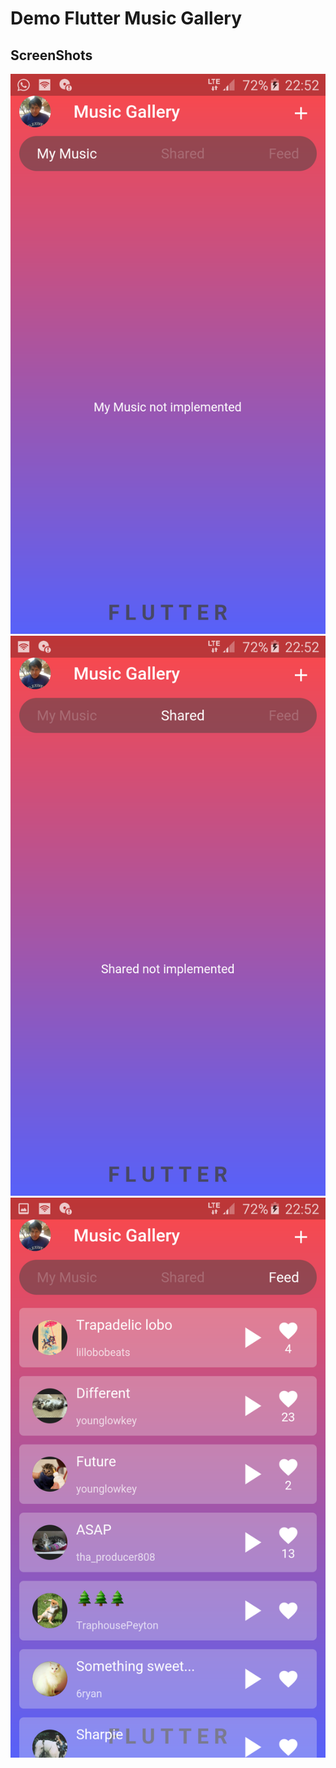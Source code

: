 # Demo Flutter Music Gallery
## ScreenShots
![Screenshot1](image/demo1.png ) ![Screenshot2](image/demo2.png ) ![Screenshot3](image/demo3.png )
